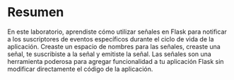 # Resumen

En este laboratorio, aprendiste cómo utilizar señales en Flask para notificar a los suscriptores de eventos específicos durante el ciclo de vida de la aplicación. Creaste un espacio de nombres para las señales, creaste una señal, te suscribiste a la señal y emitiste la señal. Las señales son una herramienta poderosa para agregar funcionalidad a tu aplicación Flask sin modificar directamente el código de la aplicación.
